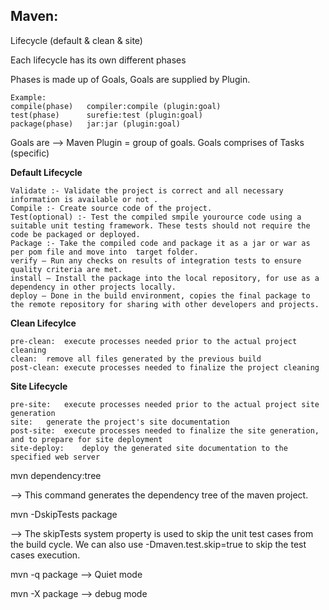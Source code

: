 ## Maven:

Lifecycle (default & clean & site)

Each lifecycle has its own different phases

Phases is made up of Goals, Goals are supplied by Plugin.

	Example:
	compile(phase)   compiler:compile (plugin:goal)
	test(phase)      surefie:test (plugin:goal)
	package(phase)   jar:jar (plugin:goal)

Goals are --> Maven Plugin = group of goals. Goals comprises of Tasks (specific)
			
**Default Lifecycle**

    Validate :- Validate the project is correct and all necessary information is available or not .
    Compile :- Create source code of the project.
    Test(optional) :- Test the compiled smpile yourource code using a suitable unit testing framework. These tests should not require the code be packaged or deployed.
    Package :- Take the compiled code and package it as a jar or war as per pom file and move into  target folder.
    verify – Run any checks on results of integration tests to ensure quality criteria are met.
    install – Install the package into the local repository, for use as a dependency in other projects locally. 
    deploy – Done in the build environment, copies the final package to the remote repository for sharing with other developers and projects.
    
**Clean Lifecylce**
	
    pre-clean:	execute processes needed prior to the actual project cleaning
    clean:	remove all files generated by the previous build
    post-clean:	execute processes needed to finalize the project cleaning

**Site Lifecycle**

    pre-site: 	execute processes needed prior to the actual project site generation
    site:	generate the project's site documentation
    post-site: 	execute processes needed to finalize the site generation, and to prepare for site deployment
    site-deploy:	deploy the generated site documentation to the specified web server
  
  
  
mvn dependency:tree

--> This command generates the dependency tree of the maven project.

mvn -DskipTests package

--> The skipTests system property is used to skip the unit test cases from the build cycle. We can also use -Dmaven.test.skip=true to skip the test cases execution.

mvn -q package  --> Quiet mode

mvn -X package --> debug mode
